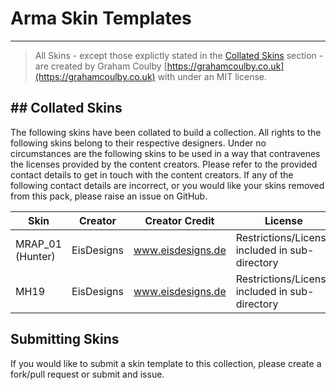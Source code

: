 # Arma Skin Templates

-----



> All Skins - except those explictly stated in the [Collated Skins](#collated-skins) section - are created by Graham Coulby [https://grahamcoulby.co.uk](https://grahamcoulby.co.uk) with under an MIT license. 



## ## Collated Skins

The following skins have been collated to build a collection. All rights to the following skins belong to their respective designers. Under no circumstances are the following skins to be used in a way that contravenes the licenses provided by the content creators. Please refer to the provided contact details to get in touch with the content creators. If any of the following contact details are incorrect, or you would like your skins removed from this pack, please raise an issue on GitHub.



| Skin             | Creator    | Creator Credit    | License                                        |
| ---------------- | ---------- | ----------------- | ---------------------------------------------- |
| MRAP_01 (Hunter) | EisDesigns | www.eisdesigns.de | Restrictions/License included in sub-directory |
| MH19             | EisDesigns | www.eisdesigns.de | Restrictions/License included in sub-directory |



## Submitting Skins

If you would like to submit a skin template to this collection, please create a fork/pull request or submit and issue.














